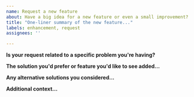 ```yaml
---
name: Request a new feature
about: Have a big idea for a new feature or even a small improvement?
title: "One-liner summary of the new feature..."
labels: enhancement, request
assignees: ''

---
```


**Is your request related to a specific problem you're having?**
<!--
	Please incldue a clear and concise description of the problem
	itself - that your feature would intend to solve. -->

**The solution you'd prefer or feature you'd like to see added...**
<!--
	A clear and concise description of how you imagine we might solve this (if you have any ideas). -->

**Any alternative solutions you considered...**
<!--
	A clear and concise description of any alternative solutions or features you may have considered. -->

**Additional context...**
<!--
	Add any other context or screenshots relating to the feature request here. -->
